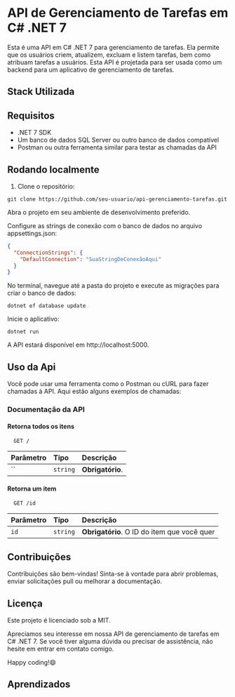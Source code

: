 # API de Gerenciamento de Tarefas em C# .NET 7

Esta é uma API em C# .NET 7 para gerenciamento de tarefas. Ela permite que os usuários criem, atualizem, excluam e listem tarefas, bem como atribuam tarefas a usuários. Esta API é projetada para ser usada como um backend para um aplicativo de gerenciamento de tarefas.

## Stack Utilizada

## Requisitos

- .NET 7 SDK
- Um banco de dados SQL Server ou outro banco de dados compatível
- Postman ou outra ferramenta similar para testar as chamadas da API

## Rodando localmente

1. Clone o repositório:

```shell
git clone https://github.com/seu-usuario/api-gerenciamento-tarefas.git
```
Abra o projeto em seu ambiente de desenvolvimento preferido.

Configure as strings de conexão com o banco de dados no arquivo appsettings.json:

```json
{
  "ConnectionStrings": {
    "DefaultConnection": "SuaStringDeConexãoAqui"
  }
}
```
No terminal, navegue até a pasta do projeto e execute as migrações para criar o banco de dados:

```
dotnet ef database update
```

Inicie o aplicativo:
```
dotnet run
```
A API estará disponível em http://localhost:5000.


## Uso da Api

Você pode usar uma ferramenta como o Postman ou cURL para fazer chamadas à API. Aqui estão alguns exemplos de chamadas:

### Documentação da API

#### Retorna todos os itens

```http
  GET /
```

| Parâmetro   | Tipo       | Descrição                           |
| :---------- | :--------- | :---------------------------------- |
| `` | `string` | **Obrigatório**.|

#### Retorna um item

```http
  GET /id
```

| Parâmetro   | Tipo       | Descrição                                   |
| :---------- | :--------- | :------------------------------------------ |
| `id`      | `string` | **Obrigatório**. O ID do item que você quer |




## Contribuições
Contribuições são bem-vindas! Sinta-se à vontade para abrir problemas, enviar solicitações pull ou melhorar a documentação.

## Licença
Este projeto é licenciado sob a MIT.

Apreciamos seu interesse em nossa API de gerenciamento de tarefas em C# .NET 7. Se você tiver alguma dúvida ou precisar de assistência, não hesite em entrar em contato comigo.

Happy coding!😄


## Aprendizados